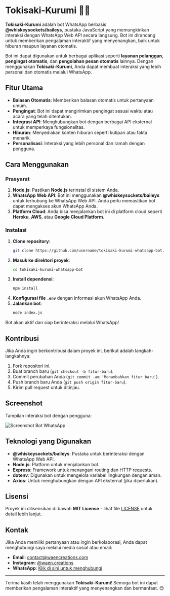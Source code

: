 # Tokisaki-Kurumi 🤖💬

**Tokisaki-Kurumi** adalah bot WhatsApp berbasis **@whiskeysockets/baileys**, pustaka JavaScript yang memungkinkan interaksi dengan WhatsApp Web API secara langsung. Bot ini dirancang untuk memberikan pengalaman interaktif yang menyenangkan, baik untuk hiburan maupun layanan otomatis.

Bot ini dapat digunakan untuk berbagai aplikasi seperti **layanan pelanggan**, **pengingat otomatis**, dan **pengolahan pesan otomatis** lainnya. Dengan menggunakan **Tokisaki-Kurumi**, Anda dapat membuat interaksi yang lebih personal dan otomatis melalui WhatsApp.

## Fitur Utama

- **Balasan Otomatis**: Memberikan balasan otomatis untuk pertanyaan umum.
- **Pengingat**: Bot ini dapat mengirimkan pengingat sesuai waktu atau acara yang telah ditentukan.
- **Integrasi API**: Menghubungkan bot dengan berbagai API eksternal untuk memperkaya fungsionalitas.
- **Hiburan**: Menyediakan konten hiburan seperti kutipan atau fakta menarik.
- **Personalisasi**: Interaksi yang lebih personal dan ramah dengan pengguna.

## Cara Menggunakan

### Prasyarat

1. **Node.js**: Pastikan **Node.js** terinstal di sistem Anda.
2. **WhatsApp Web API**: Bot ini menggunakan **@whiskeysockets/baileys** untuk terhubung ke WhatsApp Web API. Anda perlu memastikan bot dapat mengakses akun WhatsApp Anda.
3. **Platform Cloud**: Anda bisa menjalankan bot ini di platform cloud seperti **Heroku**, **AWS**, atau **Google Cloud Platform**.

### Instalasi

1. **Clone repository**:
    ```bash
    git clone https://github.com/username/tokisaki-kurumi-whatsapp-bot.git
    ```
2. **Masuk ke direktori proyek**:
    ```bash
    cd tokisaki-kurumi-whatsapp-bot
    ```
3. **Install dependensi**:
    ```bash
    npm install
    ```
4. **Konfigurasi file `.env`** dengan informasi akun WhatsApp Anda.
5. **Jalankan bot**:
    ```bash
    node index.js
    ```

Bot akan aktif dan siap berinteraksi melalui WhatsApp!

## Kontribusi

Jika Anda ingin berkontribusi dalam proyek ini, berikut adalah langkah-langkahnya:

1. Fork repositori ini.
2. Buat branch baru (`git checkout -b fitur-baru`).
3. Commit perubahan Anda (`git commit -am 'Menambahkan fitur baru'`).
4. Push branch baru Anda (`git push origin fitur-baru`).
5. Kirim pull request untuk ditinjau.

## Screenshot

Tampilan interaksi bot dengan pengguna:

![Screenshot Bot WhatsApp](https://via.placeholder.com/500x300.png?text=WhatsApp+Bot+Interaction)

## Teknologi yang Digunakan

- **@whiskeysockets/baileys**: Pustaka untuk berinteraksi dengan WhatsApp Web API.
- **Node.js**: Platform untuk menjalankan bot.
- **Express**: Framework untuk menangani routing dan HTTP requests.
- **dotenv**: Digunakan untuk mengelola variabel lingkungan dengan aman.
- **Axios**: Untuk menghubungkan dengan API eksternal (jika diperlukan).

## Lisensi

Proyek ini dilisensikan di bawah **MIT License** - lihat file [LICENSE](LICENSE) untuk detail lebih lanjut.

## Kontak

Jika Anda memiliki pertanyaan atau ingin berkolaborasi, Anda dapat menghubungi saya melalui media sosial atau email:

- **Email**: contact@waencreations.com
- **Instagram**: [@waen.creations](https://www.instagram.com/waen.creations)
- **WhatsApp**: [Klik di sini untuk menghubungi](https://wa.me/XXXXXXXXXXX)

---

Terima kasih telah menggunakan **Tokisaki-Kurumi**! Semoga bot ini dapat memberikan pengalaman interaktif yang menyenangkan dan bermanfaat. 😊
